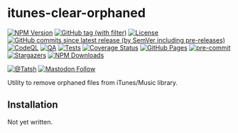 # itunes-clear-orphaned

[![NPM Version](https://img.shields.io/npm/v/itunes-clear-orphaned)](https://www.npmjs.com/package/itunes-clear-orphaned)
[![GitHub tag (with filter)](https://img.shields.io/github/v/tag/Tatsh/itunes-clear-orphaned)](https://github.com/Tatsh/itunes-clear-orphaned/tags)
[![License](https://img.shields.io/github/license/Tatsh/itunes-clear-orphaned)](https://github.com/Tatsh/itunes-clear-orphaned/blob/master/LICENSE.txt)
[![GitHub commits since latest release (by SemVer including pre-releases)](https://img.shields.io/github/commits-since/Tatsh/itunes-clear-orphaned/v0.0.4/master)](https://github.com/Tatsh/itunes-clear-orphaned/compare/v0.0.4...master)
[![CodeQL](https://github.com/Tatsh/itunes-clear-orphaned/actions/workflows/codeql.yml/badge.svg)](https://github.com/Tatsh/itunes-clear-orphaned/actions/workflows/codeql.yml)
[![QA](https://github.com/Tatsh/itunes-clear-orphaned/actions/workflows/qa.yml/badge.svg)](https://github.com/Tatsh/itunes-clear-orphaned/actions/workflows/qa.yml)
[![Tests](https://github.com/Tatsh/itunes-clear-orphaned/actions/workflows/tests.yml/badge.svg)](https://github.com/Tatsh/itunes-clear-orphaned/actions/workflows/tests.yml)
[![Coverage Status](https://coveralls.io/repos/github/Tatsh/itunes-clear-orphaned/badge.svg?branch=master)](https://coveralls.io/github/Tatsh/itunes-clear-orphaned?branch=master)
[![GitHub Pages](https://github.com/Tatsh/itunes-clear-orphaned/actions/workflows/pages/pages-build-deployment/badge.svg)](https://tatsh.github.io/itunes-clear-orphaned/)
[![pre-commit](https://img.shields.io/badge/pre--commit-enabled-brightgreen?logo=pre-commit&logoColor=white)](https://github.com/pre-commit/pre-commit)
[![Stargazers](https://img.shields.io/github/stars/Tatsh/itunes-clear-orphaned?logo=github&style=flat)](https://github.com/Tatsh/itunes-clear-orphaned/stargazers)
[![NPM Downloads](https://img.shields.io/npm/dm/itunes-clear-orphaned)](https://www.npmjs.com/package/itunes-clear-orphaned)

[![@Tatsh](https://img.shields.io/badge/dynamic/json?url=https%3A%2F%2Fpublic.api.bsky.app%2Fxrpc%2Fapp.bsky.actor.getProfile%2F%3Factor%3Ddid%3Aplc%3Auq42idtvuccnmtl57nsucz72%26query%3D%24.followersCount%26style%3Dsocial%26logo%3Dbluesky%26label%3DFollow%2520%40Tatsh&query=%24.followersCount&style=social&logo=bluesky&label=Follow%20%40Tatsh)](https://bsky.app/profile/Tatsh.bsky.social)
[![Mastodon Follow](https://img.shields.io/mastodon/follow/109370961877277568?domain=hostux.social&style=social)](https://hostux.social/@Tatsh)

Utility to remove orphaned files from iTunes/Music library.

## Installation

Not yet written.
